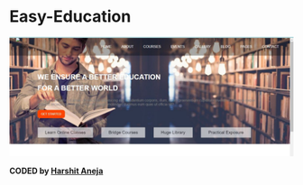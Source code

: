 # Easy-Education

![template](./Capture.JPG)
<!-- ![template2](./template2.JPG) -->
 
<b>CODED by [Harshit Aneja](https://github.com/harshit447)</b>
